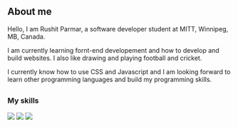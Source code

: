## About me

Hello, I am Rushit Parmar, a software developer student at MITT, Winnipeg, MB, Canada.

I am currently learning fornt-end developement and how to develop and build websites. 
I also like drawing and playing football and cricket.

I currently know how to use CSS and Javascript and I am looking forward to learn other programming languages and build my programming skills. 

##

### My skills

![](https://img.shields.io/badge/code-javascript-informational?style=for-the-badge&logo=javascript&logoColor=white&color=51be8d)
![](https://img.shields.io/badge/web-html-informational?style=for-the-badge&logo=html5&logoColor=white&color=51be8d)
![](https://img.shields.io/badge/web-css-informational?style=for-the-badge&logo=css3&logoColor=white&color=51be8d)
